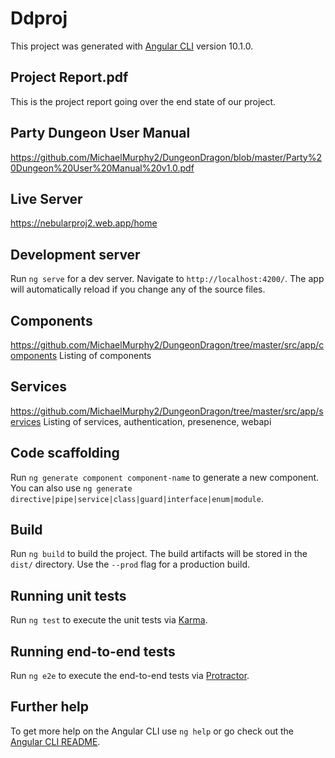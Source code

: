 # Ddproj

This project was generated with [Angular CLI](https://github.com/angular/angular-cli) version 10.1.0.

## Project Report.pdf
This is the project report going over the end state of our project.

## Party Dungeon User Manual
https://github.com/MichaelMurphy2/DungeonDragon/blob/master/Party%20Dungeon%20User%20Manual%20v1.0.pdf

## Live Server
https://nebularproj2.web.app/home

## Development server

Run `ng serve` for a dev server. Navigate to `http://localhost:4200/`. The app will automatically reload if you change any of the source files.

## Components 
https://github.com/MichaelMurphy2/DungeonDragon/tree/master/src/app/components   Listing of components

## Services 

https://github.com/MichaelMurphy2/DungeonDragon/tree/master/src/app/services    Listing of services, authentication, presenence, webapi


## Code scaffolding

Run `ng generate component component-name` to generate a new component. You can also use `ng generate directive|pipe|service|class|guard|interface|enum|module`.

## Build

Run `ng build` to build the project. The build artifacts will be stored in the `dist/` directory. Use the `--prod` flag for a production build.

## Running unit tests

Run `ng test` to execute the unit tests via [Karma](https://karma-runner.github.io).

## Running end-to-end tests

Run `ng e2e` to execute the end-to-end tests via [Protractor](http://www.protractortest.org/).

## Further help

To get more help on the Angular CLI use `ng help` or go check out the [Angular CLI README](https://github.com/angular/angular-cli/blob/master/README.md).


